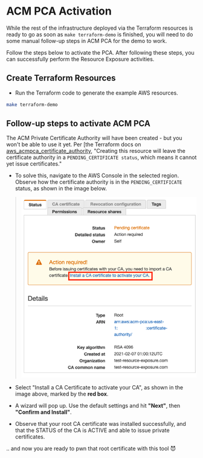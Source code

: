 # ACM PCA Activation

While the rest of the infrastructure deployed via the Terraform resources is ready to go as soon as `make terraform-demo` is finished, you will need to do some manual follow-up steps in ACM PCA for the demo to work.

Follow the steps below to activate the PCA. After following these steps, you can successfully perform the Resource Exposure activities.

## Create Terraform Resources

* Run the Terraform code to generate the example AWS resources.

```bash
make terraform-demo
```

## Follow-up steps to activate ACM PCA


The ACM Private Certificate Authority will have been created - but you won't be able to use it yet. Per [the Terraform docs on [aws_acmpca_certificate_authority](https://registry.terraform.io/providers/hashicorp/aws/latest/docs/resources/acmpca_certificate_authority), "Creating this resource will leave the certificate authority in a `PENDING_CERTIFICATE status`, which means it cannot yet issue certificates."

* To solve this, navigate to the AWS Console in the selected region. Observe how the certificate authority is in the `PENDING_CERTIFICATE` status, as shown in the image below.

> ![ACM PCA Pending Status](../images/acm-pca-action-required.png)

* Select "Install a CA Certificate to activate your CA", as shown in the image above, marked by the **red box**.

* A wizard will pop up. Use the default settings and hit **"Next"**, then **"Confirm and Install"**.

* Observe that your root CA certificate was installed successfully, and that the STATUS of the CA is ACTIVE and able to issue private certificates.

.. and now you are ready to pwn that root certificate with this tool 😈
